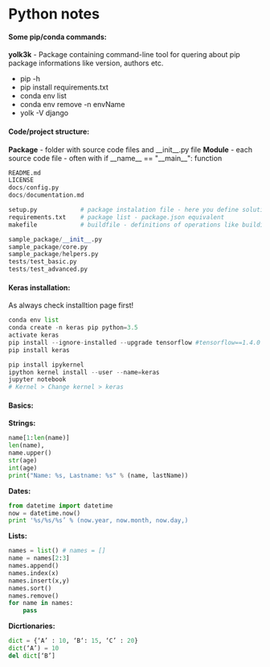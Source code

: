 # Python notes
#### Some pip/conda commands:
**yolk3k** - Package containing command-line tool for quering about pip package informations like version, authors etc.
- pip -h 
- pip install requirements.txt
- conda env list
- conda env remove -n envName
- yolk -V django 

#### Code/project structure:
**Package** - folder with source code files and \_\_init\_\_.py file
**Module** - each source code file - often with if \_\_name__ == "\_\_main\_\_": function
```python
README.md
LICENSE
docs/config.py
docs/documentation.md

setup.py			# package instalation file - here you define solution details e.g. version, author, manufacturer etc.
requirements.txt    # package list - package.json equivalent
makefile            # buildfile - definitions of operations like building, testing, cleaning etc.

sample_package/__init__.py
sample_package/core.py
sample_package/helpers.py
tests/test_basic.py
tests/test_advanced.py
```
#### Keras installation:
As always check installtion page first!

```python
conda env list
conda create -n keras pip python=3.5 
activate keras
pip install --ignore-installed --upgrade tensorflow #tensorflow==1.4.0
pip install keras

pip install ipykernel
ipython kernel install --user --name=keras
jupyter notebook
# Kernel > Change kernel > keras
```

#### Basics:
**Strings:**
```python
name[1:len(name)]   
len(name),          
name.upper()
str(age)            
int(age)            
print("Name: %s, Lastname: %s" % (name, lastName))
```
**Dates:**
```python
from datetime import datetime
now = datetime.now()
print '%s/%s/%s’ % (now.year, now.month, now.day,)
```
**Lists:**
```python
names = list() # names = []
name = names[2:3]
names.append()
names.index(x)
names.insert(x,y)
names.sort()
names.remove()
for name in names: 
    pass
```

**Dicrtionaries:**
```python
dict = {‘A’ : 10, ‘B‘: 15, ‘C’ : 20}
dict(‘A’) = 10
del dict[‘B’]
```
